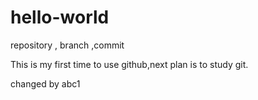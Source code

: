 # hello-world
repository , branch ,commit

This is my first time to use github,next plan is to study git.

changed by abc1